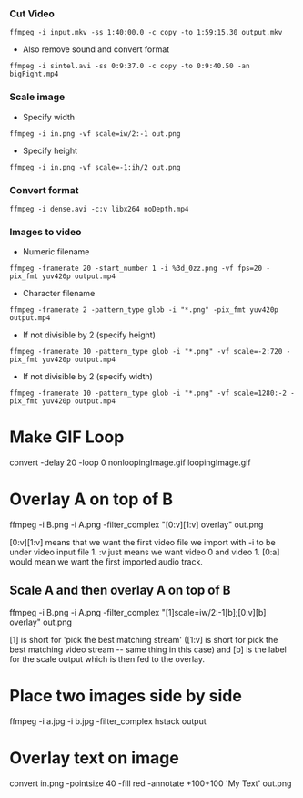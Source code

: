 ### Cut Video

```
ffmpeg -i input.mkv -ss 1:40:00.0 -c copy -to 1:59:15.30 output.mkv
```

* Also remove sound and convert format

```
ffmpeg -i sintel.avi -ss 0:9:37.0 -c copy -to 0:9:40.50 -an bigFight.mp4
```


### Scale image

* Specify width

```
ffmpeg -i in.png -vf scale=iw/2:-1 out.png
```

* Specify height

```
ffmpeg -i in.png -vf scale=-1:ih/2 out.png
```


### Convert format

```
ffmpeg -i dense.avi -c:v libx264 noDepth.mp4
```


### Images to video

* Numeric filename

```
ffmpeg -framerate 20 -start_number 1 -i %3d_0zz.png -vf fps=20 -pix_fmt yuv420p output.mp4
```

* Character filename

```
ffmpeg -framerate 2 -pattern_type glob -i "*.png" -pix_fmt yuv420p output.mp4
```

* If not divisible by 2 (specify height)

```
ffmpeg -framerate 10 -pattern_type glob -i "*.png" -vf scale=-2:720 -pix_fmt yuv420p output.mp4
```

* If not divisible by 2 (specify width)

```
ffmpeg -framerate 10 -pattern_type glob -i "*.png" -vf scale=1280:-2 -pix_fmt yuv420p output.mp4
```


Make GIF Loop
=============

convert -delay 20 -loop 0 nonloopingImage.gif loopingImage.gif


Overlay A on top of B
=====================

ffmpeg -i B.png -i A.png -filter_complex "[0:v][1:v] overlay" out.png

[0:v][1:v] means that we want the first video file we import with -i to be under video input file 1. :v just means we want video 0 and video 1. [0:a] would mean we want the first imported audio track.


Scale A and then overlay A on top of B
--------------------------------------

ffmpeg -i B.png -i A.png -filter_complex "[1]scale=iw/2:-1[b];[0:v][b] overlay" out.png

[1] is short for 'pick the best matching stream' ([1:v] is short for pick the best matching video stream -- same thing in this case) and [b] is the label for the scale output which is then fed to the overlay.


Place two images side by side
=============================

ffmpeg -i a.jpg -i b.jpg -filter_complex hstack output


Overlay text on image
=====================

convert in.png -pointsize 40 -fill red -annotate +100+100 'My Text' out.png